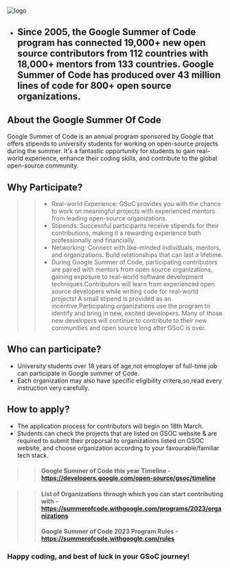 ![logo](https://github.com/GDSC23BundelkhandUniversity/Google_Summer_Of_Code_24/assets/89764162/13fa6d56-68f8-438a-9a40-ea5c42075c6d) 
* ## Since 2005, the Google Summer of Code program has connected 19,000+ new open source contributors from 112 countries with 18,000+ mentors from 133 countries. Google Summer of Code has produced over 43 million lines of code for 800+ open source organizations. 

##  About the Google Summer Of Code
Google Summer of Code is an annual program sponsored by Google that offers stipends to university students for working on open-source projects during the summer. It's a fantastic opportunity for students to gain real-world experience, enhance their coding skills, and contribute to the global open-source community.

## Why Participate?
>> * Real-world Experience: GSoC provides you with the chance to work on meaningful projects with experienced mentors from leading open-source organizations.
>> * Stipends: Successful participants receive stipends for their contributions, making it a rewarding experience both professionally and financially.
>> * Networking: Connect with like-minded individuals, mentors, and organizations. Build relationships that can last a lifetime.
>> * During Google Summer of Code, participating contributors are paired with mentors from open source organizations, gaining exposure to real-world software development techniques.Contributors will learn from experienced open source developers while writing code for real-world projects! A small stipend is provided as an incentive.Participating organizations use the program to identify and bring in new, excited developers. Many of those new developers will continue to contribute to their new communities and open source long after GSoC is over.

## Who can participate?
* University students over 18 years of age,not emoployer of full-time job can participate in Google summer of Code.
* Each organization may also have specific eligibility critera,so,read every instruction very carefully.

## How to apply?
* The application process for contributors will begin on 18th March.
* Students can check the projects that are listed on GSOC website & are required to submit their proporsal to organizations listed on GSOC website, and choose organization according to your favourable/familiar tech stack.

>>#### Google Summer of Code this year Timeline - https://developers.google.com/open-source/gsoc/timeline

>>#### List of Organizations through which you can start contributing with - https://summerofcode.withgoogle.com/programs/2023/organizations
>>#### Google Summer of Code 2023 Program Rules - https://summerofcode.withgoogle.com/rules


### Happy coding, and best of luck in your GSoC journey!
